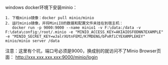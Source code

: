 windows docker环境下安装minio：
````
1. 下载minio镜像：docker pull minio/minio
2. 运行minio镜像，并将MiniIO的数据和配置文件夹挂在到宿主机：
   docker run -p 9000:9000 --name minio1 -v F:\data:/data -v F:\data\config:/root/.minio -e "MINIO_ACCESS_KEY=AKIAIOSFODNN7EXAMPLE" -e "MINIO_SECRET_KEY=wJalrXUtnFEMI/K7MDENG/bPxRfiCYEXAMPLEKEY" minio/minio server /data
````
注意：这里有个坑，端口号必须是9000，换成别的就访问不了Minio Browser页面： http://xxx.xxx.xxx.xxx:9000/minio/login
